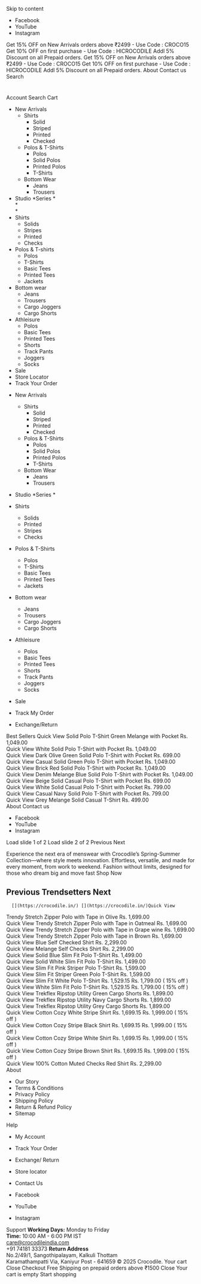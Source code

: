 Skip to content
  * Facebook 
  * YouTube 
  * Instagram 


Get 15% OFF on New Arrivals orders above ₹2499 - Use Code : CROCO15
Get 10% OFF on first purchase - Use Code : HICROCODILE 
Addl 5% Discount on all Prepaid orders. 
Get 15% OFF on New Arrivals orders above ₹2499 - Use Code : CROCO15
Get 10% OFF on first purchase - Use Code : HICROCODILE 
Addl 5% Discount on all Prepaid orders. 
About Contact us
 Search 
# [](https://crocodile.in/ "Crocodile")
 Account   Search   Cart 
  * New Arrivals [](https://crocodile.in/)
    * Shirts [](https://crocodile.in/)
      * Solid
      * Striped
      * Printed
      * Checked
    * Polos & T-Shirts [](https://crocodile.in/)
      * Polos
      * Solid Polos
      * Printed Polos
      * T-Shirts
    * Bottom Wear [](https://crocodile.in/)
      * Jeans
      * Trousers
  * Studio *Series [](https://crocodile.in/)
    *   
    *   
    *   
  * Shirts [](https://crocodile.in/)
    * Solids
    * Stripes
    * Printed
    * Checks
  * Polos & T-shirts [](https://crocodile.in/)
    * Polos
    * T-Shirts
    * Basic Tees
    * Printed Tees
    * Jackets
  * Bottom wear [](https://crocodile.in/)
    * Jeans
    * Trousers
    * Cargo Joggers
    * Cargo Shorts
  * Athleisure [](https://crocodile.in/)
    * Polos
    * Basic Tees
    * Printed Tees
    * Shorts
    * Track Pants
    * Joggers
    * Socks
  * Sale
  * Store Locator
  * Track Your Order


[](https://crocodile.in/)
[](https://crocodile.in/) [](https://crocodile.in/)
  * New Arrivals [](https://crocodile.in/)
    * Shirts [](https://crocodile.in/)
      * Solid
      * Striped
      * Printed
      * Checked
    * Polos & T-Shirts [](https://crocodile.in/)
      * Polos
      * Solid Polos
      * Printed Polos
      * T-Shirts
    * Bottom Wear [](https://crocodile.in/)
      * Jeans
      * Trousers
  * Studio *Series [](https://crocodile.in/)
    *  
 
 
  * Shirts [](https://crocodile.in/)
    * Solids
    * Printed
    * Stripes
    * Checks
  * Polos & T-Shirts [](https://crocodile.in/)
    * Polos
    * T-Shirts
    * Basic Tees
    * Printed Tees
    * Jackets
  * Bottom wear [](https://crocodile.in/)
    * Jeans
    * Trousers
    * Cargo Joggers
    * Cargo Shorts
  * Athleisure [](https://crocodile.in/)
    * Polos
    * Basic Tees
    * Printed Tees
    * Shorts
    * Track Pants
    * Joggers
    * Socks
  * Sale
  * Track My Order
  * Exchange/Return


Best Sellers
 [](https://crocodile.in/) [](https://crocodile.in/)Quick View
Solid Polo T-Shirt Green Melange with Pocket Rs. 1,049.00  
 [](https://crocodile.in/) [](https://crocodile.in/)Quick View
White Solid Polo T-Shirt with Pocket Rs. 1,049.00  
 [](https://crocodile.in/) [](https://crocodile.in/)Quick View
Dark Olive Green Solid Polo T-Shirt with Pocket Rs. 699.00  
 [](https://crocodile.in/) [](https://crocodile.in/)Quick View
Casual Solid Green Polo T-Shirt with Pocket Rs. 1,049.00  
 [](https://crocodile.in/) [](https://crocodile.in/)Quick View
Brick Red Solid Polo T-Shirt with Pocket Rs. 1,049.00  
 [](https://crocodile.in/) [](https://crocodile.in/)Quick View
Denim Melange Blue Solid Polo T-Shirt with Pocket Rs. 1,049.00  
 [](https://crocodile.in/) [](https://crocodile.in/)Quick View
Beige Solid Casual Polo T-Shirt with Pocket Rs. 699.00  
 [](https://crocodile.in/) [](https://crocodile.in/)Quick View
White Solid Casual Polo T-Shirt with Pocket Rs. 799.00  
 [](https://crocodile.in/) [](https://crocodile.in/)Quick View
Casual Navy Solid Polo T-Shirt with Pocket Rs. 799.00  
 [](https://crocodile.in/) [](https://crocodile.in/)Quick View
Grey Melange Solid Casual T-Shirt Rs. 499.00  
About Contact us
  * Facebook 
  * YouTube 
  * Instagram 


    
Load slide 1 of 2 Load slide 2 of 2
Previous Next
  
Experience the next era of menswear with Crocodile’s Spring-Summer Collection—where style meets innovation. Effortless, versatile, and made for every moment, from work to weekend. Fashion without limits, designed for those who dream big and move fast
Shop Now
  
  
  
  
  
  
##  Previous Trendsetters Next
      [](https://crocodile.in/) [](https://crocodile.in/)Quick View
Trendy Stretch Zipper Polo with Tape in Olive Rs. 1,699.00  
      [](https://crocodile.in/) [](https://crocodile.in/)Quick View
Trendy Stretch Zipper Polo with Tape in Oatmeal Rs. 1,699.00  
      [](https://crocodile.in/) [](https://crocodile.in/)Quick View
Trendy Stretch Zipper Polo with Tape in Grape wine Rs. 1,699.00  
      [](https://crocodile.in/) [](https://crocodile.in/)Quick View
Trendy Stretch Zipper Polo with Tape in Brown Rs. 1,699.00  
       [](https://crocodile.in/) [](https://crocodile.in/)Quick View
Blue Self Checked Shirt Rs. 2,299.00  
       [](https://crocodile.in/) [](https://crocodile.in/)Quick View
Melange Self Checks Shirt Rs. 2,299.00  
       [](https://crocodile.in/) [](https://crocodile.in/)Quick View
Solid Blue Slim Fit Polo T-Shirt Rs. 1,499.00  
       [](https://crocodile.in/) [](https://crocodile.in/)Quick View
Solid White Slim Fit Polo T-Shirt Rs. 1,499.00  
       [](https://crocodile.in/) [](https://crocodile.in/)Quick View
Slim Fit Pink Striper Polo T-Shirt Rs. 1,599.00  
       [](https://crocodile.in/) [](https://crocodile.in/)Quick View
Slim Fit Striper Green Polo T-Shirt Rs. 1,599.00  
        [](https://crocodile.in/) [](https://crocodile.in/)Quick View
Slim Fit White Polo T-Shirt Rs. 1,529.15  Rs. 1,799.00 ( 15% off )  
        [](https://crocodile.in/) [](https://crocodile.in/)Quick View
White Slim Fit Polo T-Shirt Rs. 1,529.15  Rs. 1,799.00 ( 15% off )  
        [](https://crocodile.in/) [](https://crocodile.in/)Quick View
Trekflex Ripstop Utility Green Cargo Shorts Rs. 1,899.00  
        [](https://crocodile.in/) [](https://crocodile.in/)Quick View
Trekflex Ripstop Utility Navy Cargo Shorts Rs. 1,899.00  
        [](https://crocodile.in/) [](https://crocodile.in/)Quick View
Trekflex Ripstop Utility Grey Cargo Shorts Rs. 1,899.00  
       [](https://crocodile.in/) [](https://crocodile.in/)Quick View
Cotton Cozy White Stripe Shirt Rs. 1,699.15  Rs. 1,999.00 ( 15% off )  
       [](https://crocodile.in/) [](https://crocodile.in/)Quick View
Cotton Cozy Stripe Black Shirt Rs. 1,699.15  Rs. 1,999.00 ( 15% off )  
       [](https://crocodile.in/) [](https://crocodile.in/)Quick View
Cotton Cozy Stripe White Shirt Rs. 1,699.15  Rs. 1,999.00 ( 15% off )  
       [](https://crocodile.in/) [](https://crocodile.in/)Quick View
Cotton Cozy Stripe Brown Shirt Rs. 1,699.15  Rs. 1,999.00 ( 15% off )  
       [](https://crocodile.in/) [](https://crocodile.in/)Quick View
100% Cotton Muted Checks Red Shirt Rs. 2,299.00  
[](https://crocodile.in/)
About
  * Our Story
  * Terms & Conditions
  * Privacy Policy
  * Shipping Policy
  * Return & Refund Policy
  * Sitemap


Help
  * My Account
  * Track Your Order
  * Exchange/ Return
  * Store locator
  * Contact Us



  * Facebook 
  * YouTube 
  * Instagram 


Support
**Working Days:** Monday to Friday  
**Time:** 10:00 AM - 6:00 PM IST  
care@crocodileindia.com  
+91 74181 33373
**Return Address**  
No.2/49/1, Sangothipalayam, Kalkuli Thottam  
Karamathampatti Via, Kaniyur Post - 641659
© 2025 Crocodile.
Your cart 
Close
Checkout
Free Shipping on prepaid orders above ₹1500
Close
Your cart is empty
Start shopping
[](https://crocodile.in/)
